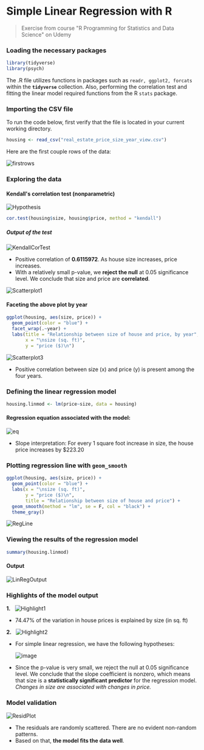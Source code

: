 # Simple Linear Regression with R
> Exercise from course "R Programming for Statistics and Data Science" on Udemy

### Loading the necessary packages

```R
library(tidyverse)
library(psych)
```
The .R file utilizes functions in packages such as ```readr, ggplot2, forcats``` within the **```tidyverse```** collection. Also, performing the correlation test and fitting the linear model required functions from the R ```stats``` package.


### Importing the CSV file
To run the code below, first verify that the file is located in your current working directory. 
```R
housing <- read_csv("real_estate_price_size_year_view.csv")
```

Here are the first couple rows of the data:

![firstrows](https://user-images.githubusercontent.com/96803412/148123597-87661ece-08b9-4c21-b05c-3858812851c4.PNG)


### Exploring the data 

#### Kendall's correlation test (nonparametric)

![Hypothesis](https://user-images.githubusercontent.com/96803412/148128025-21ec95ef-b7ae-41cc-85d7-67f2284fa17d.png)
```R  
cor.test(housing$size, housing$price, method = "kendall") 
```

##### Output of the test

![KendallCorTest](https://user-images.githubusercontent.com/96803412/148124315-b8cf79fb-ee7e-43c4-92a6-3550c0b05377.PNG)
- Positive correlation of **0.6115972**. As house size increases, price increases.
- With a relatively small p-value, we **reject the null** at 0.05 significance level. We conclude that size and price are **correlated**.

![Scatterplot1](https://user-images.githubusercontent.com/96803412/148126168-25d903e2-b8c8-4481-a8f1-b6ee322c2772.PNG)


#### Faceting the above plot by year
```R
ggplot(housing, aes(size, price)) +
  geom_point(color = "blue") +
  facet_wrap(.~year) +
  labs(title = "Relationship between size of house and price, by year",
       x = "\nsize (sq. ft)", 
       y = "price ($)\n")
```

![Scatterplot3](https://user-images.githubusercontent.com/96803412/148127175-41f43e1c-c783-4750-8e28-346ce0e690e6.PNG)
- Positive correlation between size (x) and price (y) is present among the four years.


### Defining the linear regression model
```R
housing.linmod <- lm(price~size, data = housing)
```
#### Regression equation associated with the model:
![eq](https://user-images.githubusercontent.com/96803412/148127943-27eb36c5-68fa-43cd-b80d-41437c973a19.png)
- Slope interpretation: For every 1 square foot increase in size, the house price increases by $223.20

### Plotting regression line with ```geom_smooth```
```R
ggplot(housing, aes(size, price)) +
  geom_point(color = "blue") +
  labs(x = "\nsize (sq. ft)",
       y = "price ($)\n",
       title = "Relationship between size of house and price") +
  geom_smooth(method = "lm", se = F, col = "black") +
  theme_gray() 
```
![RegLine](https://user-images.githubusercontent.com/96803412/148138589-b675f726-11d2-493b-ac7c-5c9e2e537781.png)

### Viewing the results of the regression model
```R
summary(housing.linmod)
```
#### Output
![LinRegOutput](https://user-images.githubusercontent.com/96803412/148132705-7ba0d4b9-98d0-4cec-8c75-a3151db8537b.PNG)


### Highlights of the model output
**1.** &nbsp; ![Highlight1](https://user-images.githubusercontent.com/96803412/148133534-f289bedb-9f06-4830-9e70-fd47986505dd.png)
  - 74.47% of the variation in house prices is explained by size (in sq. ft)
 
**2.** &nbsp; ![Highlight2](https://user-images.githubusercontent.com/96803412/148135045-23b3d0c6-9cd6-4500-be25-20c712aa58e7.PNG)
   - For simple linear regression, we have the following hypotheses: 
     
      ![image](https://user-images.githubusercontent.com/96803412/148135107-d17d660b-4f1e-4bea-953a-234b04c6b562.png)
   - Since the p-value is very small, we reject the null at 0.05 significance level. We conclude that the slope coefficient is nonzero, which means that size is a **statistically significant predictor** for the regression model. *Changes in size are associated with changes in price.* 

### Model validation
![ResidPlot](https://user-images.githubusercontent.com/96803412/148136817-d94bae9c-e252-4368-8509-87c8f502901d.png)
- The residuals are randomly scattered. There are no evident non-random patterns.
- Based on that, **the model fits the data well**.
